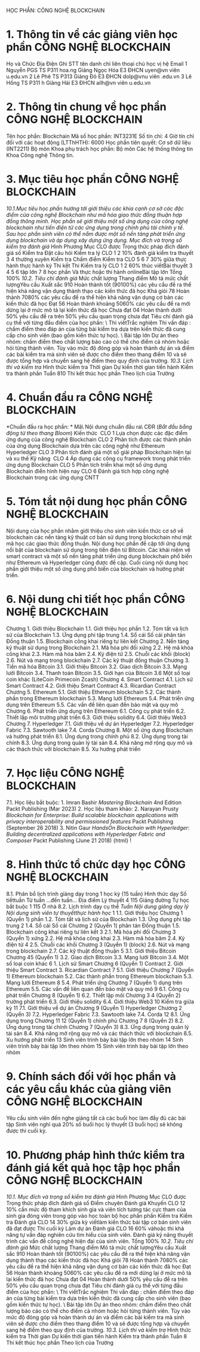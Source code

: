 HỌC PHẦN: CÔNG NGHỆ BLOCKCHAIN 
# 1. Thông tin về các giảng viên học phần CÔNG NGHỆ BLOCKCHAIN 
Họ và Chức Địa Điện Ghi STT tên danh chỉ liên thoại chú học vị hệ Email 1 Nguyễn PGS TS P311 hoa.ng Giảng Ngọc Hóa E3 ĐHCN uyen\@vn viên u.edu.vn 2 Lê Phê TS P313 Giảng Đô E3 ĐHCN dolp@vnu viên .edu.vn 3 Lê Hồng TS P311 h Giảng Hải E3 ĐHCN ailh\@vn viên u.edu.vn 
# 2. Thông tin chung về học phần CÔNG NGHỆ BLOCKCHAIN 
Tên học phần: Blockchain Mã số học phần: INT3231E Số tín chỉ: 4 Giờ tín chỉ đối với các hoạt động (LTThHTH): 6000 Học phần tiên quyết: Cơ sở dữ liệu (INT2211) Bộ môn Khoa phụ trách học phần: Bộ môn Các hệ thống thông tin Khoa Công nghệ Thông tin. 
# 3. Mục tiêu học phần CÔNG NGHỆ BLOCKCHAIN 
*10.1.Mục tiêu học phần hướng tới giới thiệu các khía cạnh cơ sở các đặc điểm của công nghệ Blockchain như mã hóa giao thức đồng thuận hợp đồng thông minh. Học phần sẽ giới thiệu một số ứng dụng của công nghệ blockchain như tiền điện tử các ứng dụng trong chính phủ tài chính y tế. Sau học phần sinh viên có thể nắm được một số nền tảng phát triển ứng dụng blockchain và áp dụng xây dựng ứng dụng. Mục đích và trọng số kiểm tra đánh giá* Hình Phương Mục CLO được Trọng thức pháp đích đánh giá số Kiểm tra Đặt câu hỏi Kiểm tra lý CLO 1 2 10% đánh giá kiểm tra thuyết 3 4 thường xuyên Kiểm tra Chấm điểm Kiểm tra CLO 5 6 7 30% giữa thực hành thực hành kỳ Thi kết Thi Kiểm tra lý CLO 1 2 60% thúc viếtBài thuyết 3 4 5 6 tập lớn 7 8 học phần Và thực hoặc thi hành onlineBài tập lớn Tổng 100% *10.2. Tiêu chí đánh giá* Mức chất lượng Thang điểm Mô tả mức chất lượngYêu cầu Xuất sắc 910 Hoàn thành tốt (90100%) các yêu cầu đề ra thể hiện khả năng vận dụng thành thạo các kiến thức đã học Khá giỏi 78 Hoàn thành 7080% các yêu cầu đề ra thể hiện khả năng vận dụng cơ bản các kiến thức đã học Đạt 56 Hoàn thành khoảng 5060% các yêu cầu đề ra mới dừng lại ở mức mô tả lại kiến thức đã học Chưa đạt 04 Hoàn thành dưới 50% yêu cầu đề ra trên 50% yêu cầu quan trọng chưa đạt  Tiêu chí đánh giá cụ thể với từng đầu điểm của học phần: \ Thi viếtTrắc nghiệm Thi vấn đáp : chấm điểm theo đáp án của từng bài kiểm tra dựa trên kiến thức đã cung cấp cho sinh viên (bao gồm kiến thức tự học). \ Bài tập lớn Dự án theo nhóm: chấm điểm theo chất lượng báo cáo có thể cho điểm cả nhóm hoặc hỏi từng thành viên. Tùy vào mức độ đóng góp và hoàn thành dự án và điểm các bài kiểm tra mà sinh viên sẽ được cho điểm theo thang điểm 10 và sẽ được tổng hợp và chuyển sang hệ điểm theo quy định của trường. *10.3. Lịch thi và kiểm tra* Hình thức kiểm tra Thời gian Dự kiến thời gian tiến hành Kiểm tra thành phần Tuần 810 Thi kết thúc học phần Theo lịch của Trường
# 4. Chuẩn đầu ra CÔNG NGHỆ BLOCKCHAIN 
*Chuẩn đầu ra học phần: * Mã\ Nội dung chuẩn đầu ra\ CĐR (*Bắt đầu bằng động từ theo thang Bloom*) Kiến thức  CLO 1 Lựa chọn được các đặc điểm ứng dụng của công nghệ Blockchain CLO 2 Phân tích được các thành phần của ứng dụng Blockchain dựa trên các công nghệ như Ethereum Hyperledger CLO 3 Phân tích đánh giá một số giải pháp Blockchain hiện tại và xu thế Kỹ năng  CLO 4 Áp dụng các công cụ framework trong phát triển ứng dụng Blockchain CLO 5 Phân tích triển khai một số ứng dụng Blockchain điển hình hiện nay CLO 6 Đánh giá tích hợp công nghệ Blockchain trong các ứng dụng CNTT 
# 5. Tóm tắt nội dung học phần CÔNG NGHỆ BLOCKCHAIN 
Nội dung của học phần nhằm giới thiệu cho sinh viên kiến thức cơ sở về blockchain các nền tảng kỹ thuật cơ bản sử dụng trong blockchain như mật mã học các giao thức đồng thuận. Nội dung học phần đề cập tới ứng dụng nổi bật của blockchain sử dụng trong tiền điện tử Bitcoin. Các khái niệm về smart contract và một số nền tảng phát triển ứng dụng blockchain phổ biến như Ethereum và Hyperledger cũng được đề cập. Cuối cùng nội dung học phần giới thiệu một số ứng dụng phổ biến của blockchain và hướng phát triển.
# 6. Nội dung chi tiết học phần CÔNG NGHỆ BLOCKCHAIN 
Chương 1. Giới thiệu Blockchain 1.1. Giới thiệu học phần 1.2. Tóm tắt và lịch sử của Blockchain 1.3. Ứng dụng phi tập trung 1.4. Sổ cái Số cái phân tán Đồng thuận 1.5. Blockchain công khai riêng tư liên kết Chương 2. Nền tảng kỹ thuật sử dụng trong Blockchain 2.1. Mã hóa phi đối xứng 2.2. Hệ mã khóa công khai 2.3. Hàm mã hóa băm 2.4. Ký điện tử 2.5. Chuỗi các khối (block) 2.6. Nút và mạng trong blockchain 2.7. Các kỹ thuật đồng thuận Chương 3. Tiền mã hóa Bitcoin 3.1. Giới thiệu Bitcoin 3.2. Giao dịch Bitcoin 3.3. Mạng lưới Bitcoin 3.4. Thanh toán Bitcoin 3.5. Giới hạn của Bitcoin 3.6 Một số loại coin khác (LiteCoin Primecoin Zcash) Chương 4. Smart Contract 4.1. Lịch sử Smart Contract 4.2. Giới thiệu Smart Contract 4.3. Ricardian Contract Chương 5. Ethereum 5.1. Giới thiệu Ethereum blockchain 5.2. Các thành phần trong Ethereum blockchain 5.3. Mạng lưới Ethereum 5.4. Phát triển ứng dụng trên Ethereum 5.5. Các vấn đề liên quan đến bảo mật và quy mô Chương 6. Phát triển ứng dụng trên Ethereum 6.1. Công cụ phát triển 6.2. Thiết lập môi trường phát triển 6.3. Giới thiệu solidity 6.4. Giới thiệu Web3 Chương 7. Hyperledger 7.1. Giới thiệu về dự án Hyperledger 7.2. Hyperledger Fabric 7.3. Sawtooth lake 7.4. Corda Chương 8. Một số ứng dụng Blockchain và hướng phát triển 8.1. Ứng dụng trong chính phủ 8.2. Ứng dụng trong tài chính 8.3. Ứng dụng trong quản lý tài sản 8.4. Khả năng mở rộng quy mô và các thách thức với blockchain 8.5. Xu hướng phát triển 
# 7. Học liệu CÔNG NGHỆ BLOCKCHAIN 
7.1. Học liệu bắt buộc: 1. Imran Bashir *Mastering Blockchain* 4nd Edition Packt Publishing (Mar 2023) 2. Học liệu tham khảo: 2. Narayan Prusty *Blockchain for Enterprise*: *Build scalable blockchain applications with privacy interoperability and permissioned features* Packt Publishing (September 26 2018) 3. Nitin Gaur *HandsOn Blockchain with Hyperledger*: *Building decentralized applications with Hyperledger Fabric and Composer* Packt Publishing (June 21 2018) {html}
! 
# 8. Hình thức tổ chức dạy học CÔNG NGHỆ BLOCKCHAIN 
8.1. Phân bổ lịch trình giảng dạy trong 1 học kỳ (15 tuần) Hình thức dạy Số tiếttuần Từ tuần ...đến tuần... Địa điểm Lý thuyết 4 115 Giảng đường Tự học bắt buộc 1 115 Ở nhà 8.2. Lịch trình dạy cụ thể *Tuần* *Nội dung giảng dạy lý *Nội dung sinh viên tự thuyếtthực hành* học* 1 1.1. Giới thiệu học Chương 1 (Quyển 1) phần 1.2. Tóm tắt và lịch sử của Blockchain 1.3. Ứng dụng phi tập trung 2 1.4. Sổ cái Số cái Chương 2 (Quyển 1) phân tán Đồng thuận 1.5. Blockchain công khai riêng tư liên kết 3 2.1. Mã hóa phi đối Chương 3 (Quyển 1) xứng 2.2. Hệ mã khóa công khai 2.3. Hàm mã hóa băm 2.4. Ký điện tử 4 2.5. Chuỗi các khối Chương 3 (Quyển 1) (block) 2.6. Nút và mạng trong blockchain 2.7. Các kỹ thuật đồng thuận 5 3.1. Giới thiệu Bitcoin Chương 45 (Quyển 1) 3.2. Giao dịch Bitcoin 3.3. Mạng lưới Bitcoin 3.4. Một số loại coin khác 6 1. Lịch sử Smart Chương 6 (Quyển 1) Contract 2. Giới thiệu Smart Contract 3. Ricardian Contract 7 5.1. Giới thiệu Chương 7 (Quyển 1) Ethereum blockchain 5.2. Các thành phần trong Ethereum blockchain 5.3. Mạng lưới Ethereum 8 5.4. Phát triển ứng Chương 7 (Quyển 1) dụng trên Ethereum 5.5. Các vấn đề liên quan đến bảo mật và quy mô 9 6.1. Công cụ phát triển Chương 8 (Quyển 1) 6.2. Thiết lập môi Chương 3 4 (Quyển 2) trường phát triển 6.3. Giới thiệu solidity 6.4. Giới thiệu Web3 10 Kiểm tra giữa kỳ 11 7.1. Giới thiệu về dự án Chương 9 (Quyển 1) Hyperledger Chương 2 (Quyển 3) 7.2. Hyperledger Fabric 7.3. Sawtooth lake 7.4. Corda 12 8.1. Ứng dụng trong Chương 11 12 (Quyển 1) chính phủ Chương 7 8 (Quyển 2) 8.2. Ứng dụng trong tài chính Chương 7 (Quyển 3) 8.3. Ứng dụng trong quản lý tài sản 8.4. Khả năng mở rộng quy mô và các thách thức với blockchain 8.5. Xu hướng phát triển 13 Sinh viên trình bày bài tập lớn theo nhóm 14 Sinh viên trình bày bài tập lớn theo nhóm 15 Sinh viên trình bày bài tập lớn theo nhóm 
# 9. Chính sách đối với học phần và các yêu cầu khác của giảng viên CÔNG NGHỆ BLOCKCHAIN 
Yêu cầu sinh viên đến nghe giảng tất cả các buổi học làm đầy đủ các bài tập Sinh viên nghỉ quá 20% số buổi học lý thuyết (3 buổi học) sẽ không được thi cuối kỳ. 
# 10. Phương pháp hình thức kiểm tra đánh giá kết quả học tập học phần CÔNG NGHỆ BLOCKCHAIN 
*10.1. Mục đích và trọng số kiểm tra đánh giá* Hình Phương Mục CLO được Trọng thức pháp đích đánh giá số Điểm chuyên Đánh giá Khuyến CLO 12 10% cần mức độ tham khích sinh gia và viên tích tương tác cực tham của sinh gia đóng viên trong góp vào học toàn bộ học phần phần Kiểm tra Kiểm tra Đánh giá CLO 14 30% giữa kỳ viếtlàm kiến thức bài tập cơ bản sinh viên đã đạt được Thi cuối kỳ Làm dự án Đánh giá CLO 16 60% vàhoặc thi khả năng tự vấn đáp nghiên cứu tìm hiểu của sinh viên. Đánh giá kỹ năng thuyết trình các vấn đề công nghệ hiện đại của sinh viên. Tổng 100% 
*10.2. Tiêu chí đánh giá* Mức chất lượng Thang điểm Mô tả mức chất lượngYêu cầu Xuất sắc 910 Hoàn thành tốt (90100%) các yêu cầu đề ra thể hiện khả năng vận dụng thành thạo các kiến thức đã học Khá giỏi 78 Hoàn thành 7080% các yêu cầu đề ra thể hiện khả năng vận dụng cơ bản các kiến thức đã học Đạt 56 Hoàn thành khoảng 5060% các yêu cầu đề ra mới dừng lại ở mức mô tả lại kiến thức đã học Chưa đạt 04 Hoàn thành dưới 50% yêu cầu đề ra trên 50% yêu cầu quan trọng chưa đạt  Tiêu chí đánh giá cụ thể với từng đầu điểm của học phần: \ Thi viếtTrắc nghiệm Thi vấn đáp : chấm điểm theo đáp án của từng bài kiểm tra dựa trên kiến thức đã cung cấp cho sinh viên (bao gồm kiến thức tự học). \ Bài tập lớn Dự án theo nhóm: chấm điểm theo chất lượng báo cáo có thể cho điểm cả nhóm hoặc hỏi từng thành viên. Tùy vào mức độ đóng góp và hoàn thành dự án và điểm các bài kiểm tra mà sinh viên sẽ được cho điểm theo thang điểm 10 và sẽ được tổng hợp và chuyển sang hệ điểm theo quy định của trường. 
*10.3. Lịch thi và kiểm tra* Hình thức kiểm tra Thời gian Dự kiến thời gian tiến hành Kiểm tra thành phần Tuần 8 Thi kết thúc học phần Theo lịch của Trường 